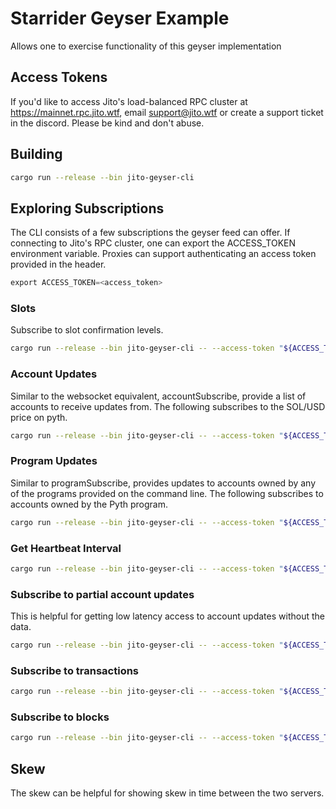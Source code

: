 # Starrider Geyser Example

Allows one to exercise functionality of this geyser implementation

## Access Tokens
If you'd like to access Jito's load-balanced RPC cluster at https://mainnet.rpc.jito.wtf, email support@jito.wtf or create a support ticket in the discord. Please be kind and don't abuse.

## Building
```bash
cargo run --release --bin jito-geyser-cli
```

## Exploring Subscriptions
The CLI consists of a few subscriptions the geyser feed can offer. If connecting to Jito's RPC cluster, one can export the ACCESS_TOKEN environment variable. Proxies can support authenticating an access token provided in the header.
```asm
export ACCESS_TOKEN=<access_token>
```

### Slots
Subscribe to slot confirmation levels.
```bash
cargo run --release --bin jito-geyser-cli -- --access-token "${ACCESS_TOKEN}" slots
```

### Account Updates
Similar to the websocket equivalent, accountSubscribe, provide a list of accounts to receive updates from. The following subscribes to the SOL/USD price on pyth.
```bash
cargo run --release --bin jito-geyser-cli -- --access-token "${ACCESS_TOKEN}" accounts H6ARHf6YXhGYeQfUzQNGk6rDNnLBQKrenN712K4AQJEG
```

### Program Updates
Similar to programSubscribe, provides updates to accounts owned by any of the programs provided on the command line. The following subscribes to accounts owned by the Pyth program.
```bash
cargo run --release --bin jito-geyser-cli -- --access-token "${ACCESS_TOKEN}" programs FsJ3A3u2vn5cTVofAjvy6y5kwABJAqYWpe4975bi2epH
```

### Get Heartbeat Interval
```bash
cargo run --release --bin jito-geyser-cli -- --access-token "${ACCESS_TOKEN}" get-heartbeat-interval
```

### Subscribe to partial account updates
This is helpful for getting low latency access to account updates without the data.
```bash
cargo run --release --bin jito-geyser-cli -- --access-token "${ACCESS_TOKEN}" partial-accounts
```

### Subscribe to transactions
```bash
cargo run --release --bin jito-geyser-cli -- --access-token "${ACCESS_TOKEN}" transactions
```

### Subscribe to blocks
```bash
cargo run --release --bin jito-geyser-cli -- --access-token "${ACCESS_TOKEN}" blocks
```

## Skew
The skew can be helpful for showing skew in time between the two servers.

